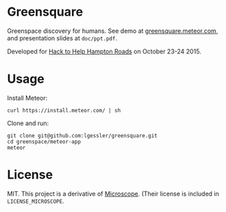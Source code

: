# Greensquare

Greenspace discovery for humans. See demo at
[greensquare.meteor.com](http://greensquare.meteor.com), and presentation
slides at `doc/ppt.pdf`. 

Developed for [Hack to Help Hampton
Roads](http://hackathon.dominionenterprises.com/) on October 23-24 2015.

# Usage

Install Meteor:

    curl https://install.meteor.com/ | sh

Clone and run:

    git clone git@github.com:lgessler/greensquare.git
    cd greenspace/meteor-app
    meteor

# License

MIT. This project is a derivative of
[Microscope](https://github.com/DiscoverMeteor/Microscope). (Their license is
included in `LICENSE_MICROSCOPE`.
